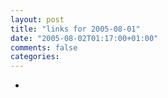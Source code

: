 ```yaml
---
layout: post
title: "links for 2005-08-01"
date: "2005-08-02T01:17:00+01:00"
comments: false
categories: 
---
```


<ul class="delicious">
<li>
</li>
</ul>


